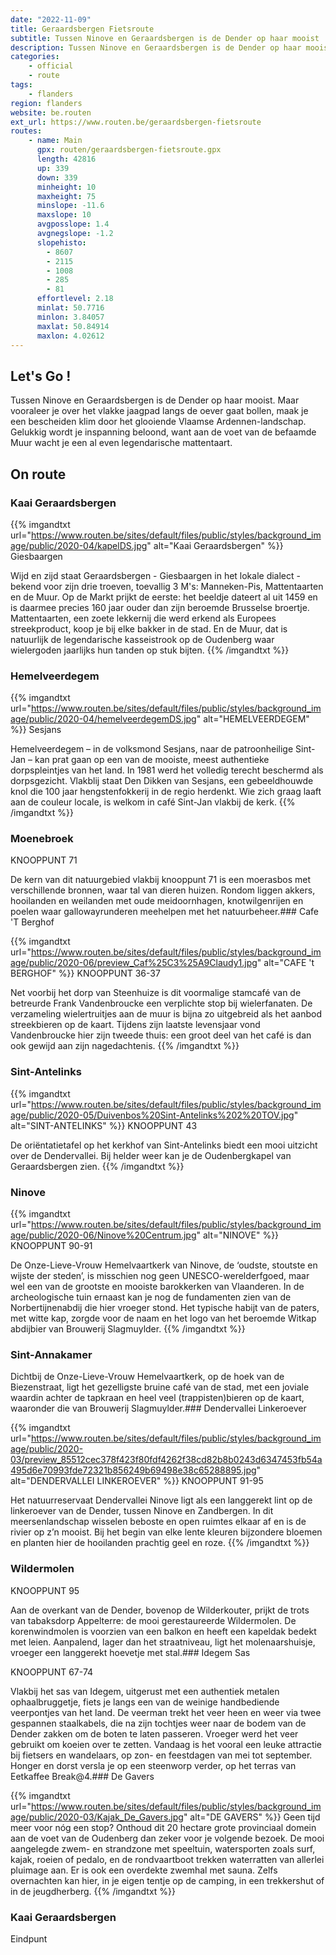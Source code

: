 ```yaml
---
date: "2022-11-09"
title: Geraardsbergen Fietsroute
subtitle: Tussen Ninove en Geraardsbergen is de Dender op haar mooist
description: Tussen Ninove en Geraardsbergen is de Dender op haar mooist
categories:
    - official
    - route
tags:
    - flanders
region: flanders
website: be.routen
ext_url: https://www.routen.be/geraardsbergen-fietsroute
routes:
    - name: Main
      gpx: routen/geraardsbergen-fietsroute.gpx
      length: 42816
      up: 339
      down: 339
      minheight: 10
      maxheight: 75
      minslope: -11.6
      maxslope: 10
      avgposslope: 1.4
      avgnegslope: -1.2
      slopehisto:
        - 8607
        - 2115
        - 1008
        - 285
        - 81
      effortlevel: 2.18
      minlat: 50.7716
      minlon: 3.84057
      maxlat: 50.84914
      maxlon: 4.02612
---
```


## Let's Go ! 

Tussen Ninove en Geraardsbergen is de Dender op haar mooist. Maar vooraleer je over het vlakke jaagpad langs de oever gaat bollen, maak je een bescheiden klim door het glooiende Vlaamse Ardennen-landschap. Gelukkig wordt je inspanning beloond, want aan de voet van de befaamde Muur wacht je een al even legendarische mattentaart.

## On route

### Kaai Geraardsbergen

{{% imgandtxt url="https://www.routen.be/sites/default/files/public/styles/background_image/public/2020-04/kapelDS.jpg" alt="Kaai Geraardsbergen" %}}
Giesbaargen

Wijd en zijd staat Geraardsbergen - Giesbaargen in het lokale dialect - bekend voor zijn drie troeven, toevallig 3 M's: Manneken-Pis, Mattentaarten en de Muur. Op de Markt prijkt de eerste: het beeldje dateert al uit 1459 en is daarmee precies 160 jaar ouder dan zijn beroemde Brusselse broertje. Mattentaarten, een zoete lekkernij die werd erkend als Europees streekproduct, koop je bij elke bakker in de stad. En de Muur, dat is natuurlijk de legendarische kasseistrook op de Oudenberg waar wielergoden jaarlijks hun tanden op stuk bijten.
{{% /imgandtxt %}}

### Hemelveerdegem

{{% imgandtxt url="https://www.routen.be/sites/default/files/public/styles/background_image/public/2020-04/hemelveerdegemDS.jpg" alt="HEMELVEERDEGEM" %}}
Sesjans

Hemelveerdegem – in de volksmond Sesjans, naar de patroonheilige Sint-Jan – kan prat gaan op een van de mooiste, meest authentieke dorpspleintjes van het land. In 1981 werd het volledig terecht beschermd als dorpsgezicht. Vlakblij staat Den Dikken van Sesjans, een gebeeldhouwde knol die 100 jaar hengstenfokkerij in de regio herdenkt. Wie zich graag laaft aan de couleur locale, is welkom in café Sint-Jan vlakbij de kerk.
{{% /imgandtxt %}}

### Moenebroek

KNOOPPUNT 71

De kern van dit natuurgebied vlakbij knooppunt 71 is een moerasbos met verschillende bronnen, waar tal van dieren huizen. Rondom liggen akkers, hooilanden en weilanden met oude meidoornhagen, knotwilgenrijen en poelen waar gallowayrunderen meehelpen met het natuurbeheer.### Cafe 'T Berghof

{{% imgandtxt url="https://www.routen.be/sites/default/files/public/styles/background_image/public/2020-06/preview_Caf%25C3%25A9Claudy1.jpg" alt="CAFE 't BERGHOF" %}}
KNOOPPUNT 36-37

Net voorbij het dorp van Steenhuize is dit voormalige stamcafé van de betreurde Frank Vandenbroucke een verplichte stop bij wielerfanaten. De verzameling wielertruitjes aan de muur is bijna zo uitgebreid als het aanbod streekbieren op de kaart. Tijdens zijn laatste levensjaar vond Vandenbroucke hier zijn tweede thuis: een groot deel van het café is dan ook gewijd aan zijn nagedachtenis.
{{% /imgandtxt %}}

### Sint-Antelinks

{{% imgandtxt url="https://www.routen.be/sites/default/files/public/styles/background_image/public/2020-05/Duivenbos%20Sint-Antelinks%202%20TOV.jpg" alt="SINT-ANTELINKS" %}}
KNOOPPUNT 43

De oriëntatietafel op het kerkhof van Sint-Antelinks biedt een mooi uitzicht over de Dendervallei. Bij helder weer kan je de Oudenbergkapel van Geraardsbergen zien.
{{% /imgandtxt %}}

### Ninove

{{% imgandtxt url="https://www.routen.be/sites/default/files/public/styles/background_image/public/2020-06/Ninove%20Centrum.jpg" alt="NINOVE" %}}
KNOOPPUNT 90-91

De Onze-Lieve-Vrouw Hemelvaartkerk van Ninove, de ‘oudste, stoutste en wijste der steden’, is misschien nog geen UNESCO-werelderfgoed, maar wel een van de grootste en mooiste barokkerken van Vlaanderen. In de archeologische tuin ernaast kan je nog de fundamenten zien van de Norbertijnenabdij die hier vroeger stond. Het typische habijt van de paters, met witte kap, zorgde voor de naam en het logo van het beroemde Witkap abdijbier van Brouwerij Slagmuylder.
{{% /imgandtxt %}}

### Sint-Annakamer

Dichtbij de Onze-Lieve-Vrouw Hemelvaartkerk, op de hoek van de Biezenstraat, ligt het gezelligste bruine café van de stad, met een joviale waardin achter de tapkraan en heel veel (trappisten)bieren op de kaart, waaronder die van Brouwerij Slagmuylder.### Dendervallei Linkeroever

{{% imgandtxt url="https://www.routen.be/sites/default/files/public/styles/background_image/public/2020-03/preview_85512cec378f423f80fdf4262f38cd82b8b0243d6347453fb54a495d6e70993fde72321b856249b69498e38c65288895.jpg" alt="DENDERVALLEI LINKEROEVER" %}}
KNOOPPUNT 91-95

Het natuurreservaat Dendervallei Ninove ligt als een langgerekt lint op de linkeroever van de Dender, tussen Ninove en Zandbergen. In dit meersenlandschap wisselen beboste en open ruimtes elkaar af en is de rivier op z’n mooist. Bij het begin van elke lente kleuren bijzondere bloemen en planten hier de hooilanden prachtig geel en roze.
{{% /imgandtxt %}}

### Wildermolen

KNOOPPUNT 95

Aan de overkant van de Dender, bovenop de Wilderkouter, prijkt de trots van tabaksdorp Appelterre: de mooi gerestaureerde Wildermolen. De korenwindmolen is voorzien van een balkon en heeft een kapeldak bedekt met leien. Aanpalend, lager dan het straatniveau, ligt het molenaarshuisje, vroeger een langgerekt hoevetje met stal.### Idegem Sas

KNOOPPUNT 67-74

Vlakbij het sas van Idegem, uitgerust met een authentiek metalen ophaalbruggetje, fiets je langs een van de weinige handbediende veerpontjes van het land. De veerman trekt het veer heen en weer via twee gespannen staalkabels, die na zijn tochtjes weer naar de bodem van de Dender zakken om de boten te laten passeren. Vroeger werd het veer gebruikt om koeien over te zetten. Vandaag is het vooral een leuke attractie bij fietsers en wandelaars, op zon- en feestdagen van mei tot september. Honger en dorst versla je op een steenworp verder, op het terras van Eetkaffee Break@4.### De Gavers

{{% imgandtxt url="https://www.routen.be/sites/default/files/public/styles/background_image/public/2020-03/Kajak_De_Gavers.jpg" alt="DE GAVERS" %}}
Geen tijd meer voor nóg een stop? Onthoud dit 20 hectare grote provinciaal domein aan de voet van de Oudenberg dan zeker voor je volgende bezoek. De mooi aangelegde zwem- en strandzone met speeltuin, watersporten zoals surf, kajak, roeien of pedalo, en de rondvaartboot trekken waterratten van allerlei pluimage aan. Er is ook een overdekte zwemhal met sauna. Zelfs overnachten kan hier, in je eigen tentje op de camping, in een trekkershut of in de jeugdherberg.
{{% /imgandtxt %}}

### Kaai Geraardsbergen

Eindpunt


